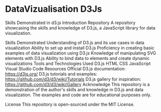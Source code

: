 # DataVizualisation D3Js

Skills Demonstrated in d3.js Introduction Repository
A repository showcasing the skills and knowledge of D3.js, a JavaScript library for data visualization.

Skills Demonstrated
Understanding of D3.js and its use cases in data visualization
Ability to set up and install D3.js
Proficiency in creating basic examples of data visualization using D3.js
Knowledge of manipulating SVG elements with D3.js
Ability to bind data to elements and create dynamic visualizations
Tools and Technologies Used
D3.js
HTML
CSS
JavaScript
Visual Studio Code
Resources
Official D3.js documentation: https://d3js.org/
D3.js tutorials and examples: https://github.com/d3/d3/wiki/Tutorials
D3.js gallery for inspiration: https://github.com/d3/d3/wiki/Gallery
Acknowledge
This repository is a demonstration of the author's skills and knowledge in D3.js and data visualization. The examples and code are for educational purposes only.

License
This repository is open-sourced under the MIT License.
